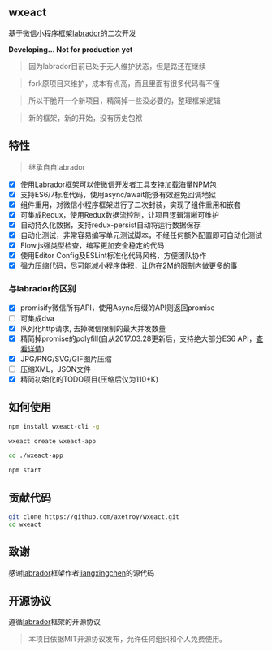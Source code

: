 ## wxeact

基于微信小程序框架[labrador](https://github.com/maichong/labrador)的二次开发

**Developing... Not for production yet**

> 因为labrador目前已处于无人维护状态，但是路还在继续

> fork原项目来维护，成本有点高，而且里面有很多代码看不懂

> 所以干脆开一个新项目，精简掉一些没必要的，整理框架逻辑

> 新的框架，新的开始，没有历史包袱

## 特性

> 继承自自labrador

- [x] 使用Labrador框架可以使微信开发者工具支持加载海量NPM包
- [x] 支持ES6/7标准代码，使用async/await能够有效避免回调地狱
- [x] 组件重用，对微信小程序框架进行了二次封装，实现了组件重用和嵌套
- [x] 可集成Redux，使用Redux数据流控制，让项目逻辑清晰可维护
- [x] 自动持久化数据，支持redux-persist自动将运行数据保存
- [x] 自动化测试，非常容易编写单元测试脚本，不经任何额外配置即可自动化测试
- [x] Flow.js强类型检查，编写更加安全稳定的代码
- [x] 使用Editor Config及ESLint标准化代码风格，方便团队协作
- [x] 强力压缩代码，尽可能减小程序体积，让你在2M的限制内做更多的事

### 与labrador的区别

- [x] promisify微信所有API，使用Async后缀的API则返回promise
- [ ] 可集成dva
- [x] 队列化http请求, 去掉微信限制的最大并发数量
- [x] 精简掉promise的polyfill(自从2017.03.28更新后，支持绝大部分ES6 API，[查看详情](https://mp.weixin.qq.com/debug/wxadoc/dev/devtools/details.html#ES6-APi-支持情况))
- [x] JPG/PNG/SVG/GIF图片压缩
- [ ] 压缩XML，JSON文件
- [x] 精简初始化的TODO项目(压缩后仅为110+K)

## 如何使用

```bash
npm install wxeact-cli -g

wxeact create wxeact-app

cd ./wxeact-app

npm start
```

## 贡献代码

```bash
git clone https://github.com/axetroy/wxeact.git
cd wxeact
```

## 致谢

感谢[labrador](https://github.com/maichong/labrador)框架作者[liangxingchen](https://github.com/liangxingchen)的源代码

## 开源协议

遵循[labrador](https://github.com/maichong/labrador)框架的开源协议

> 本项目依据MIT开源协议发布，允许任何组织和个人免费使用。
